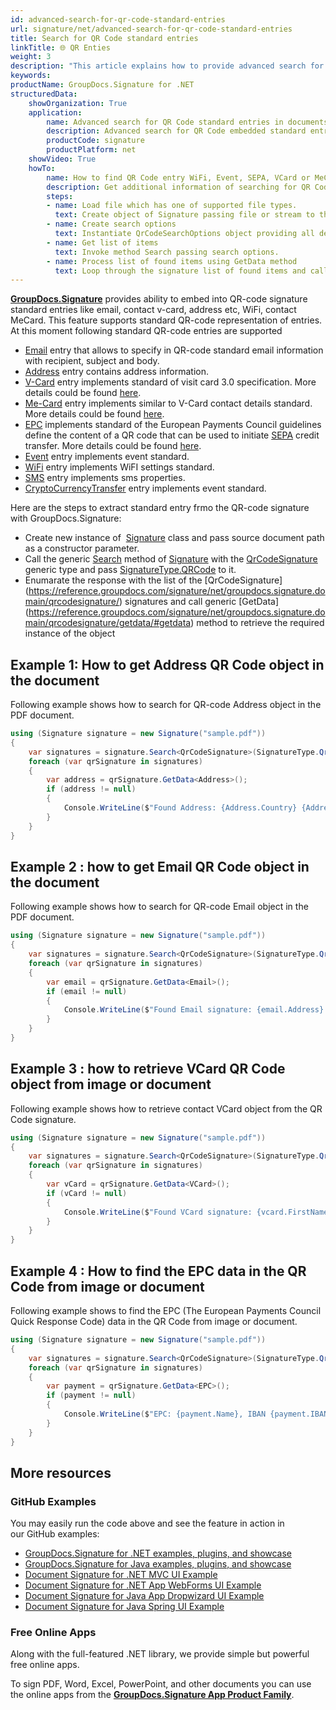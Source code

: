 ```yaml
---
id: advanced-search-for-qr-code-standard-entries
url: signature/net/advanced-search-for-qr-code-standard-entries
title: Search for QR Code standard entries
linkTitle: 🌐 QR Enties
weight: 3
description: "This article explains how to provide advanced search for standard QR Code embedded objects like WiFi, Event, Contact, SMS, EMail, EPC or SEPA payment, VCard or MeCard entries, etc with GroupDocs.Signature API."
keywords: 
productName: GroupDocs.Signature for .NET
structuredData:
    showOrganization: True
    application:    
        name: Advanced search for QR Code standard entries in documents in C#
        description: Advanced search for QR Code embedded standard entries liek WiFi, URL, Event, VCard, MeCard in various documents fast and easily with C# language and GroupDocs.Signature for .NET APIs
        productCode: signature
        productPlatform: net 
    showVideo: True
    howTo:
        name: How to find QR Code entry WiFi, Event, SEPA, VCard or MeCard using C# 
        description: Get additional information of searching for QR Code standard entries in documents with C#
        steps:
        - name: Load file which has one of supported file types.
          text: Create object of Signature passing file or stream to the document as a constructor parameter. You can use either file path or file stream. 
        - name: Create search options 
          text: Instantiate QrCodeSearchOptions object providing all demanded data like type, pages setup or return content.
        - name: Get list of items 
          text: Invoke method Search passing search options.
        - name: Process list of found items using GetData method
          text: Loop through the signature list of found items and call GetData<ObjectType> generic method to retrieve the required instance of embedded standard object.
---
```

[**GroupDocs.Signature**](https://products.groupdocs.com/signature/net) provides ability to embed into QR-code signature standard entries like email, contact v-card, address etc, WiFi, contact MeCard. This feature supports standard QR-code representation of entries. At this moment following standard QR-code entries are supported

* [Email](https://reference.groupdocs.com/signature/net/groupdocs.signature.domain.extensions/email) entry that allows to specify in QR-code standard email information with recipient, subject and body.
* [Address](https://reference.groupdocs.com/signature/net/groupdocs.signature.domain.extensions/address) entry contains address information.
* [V-Card](https://reference.groupdocs.com/signature/net/groupdocs.signature.domain.extensions/vcard) entry implements standard of visit card 3.0 specification. More details could be found [here](https://en.wikipedia.org/wiki/VCard).
* [Me-Card](https://reference.groupdocs.com/signature/net/groupdocs.signature.domain.extensions/mecard) entry implements similar to V-Card contact details standard. More details could be found [here](https://en.wikipedia.org/wiki/MeCard_(QR_code)).
* [EPC](https://reference.groupdocs.com/signature/net/groupdocs.signature.domain.extensions/epc) implements standard of the European Payments Council guidelines define the content of a QR code that can be used to initiate [SEPA](https://en.wikipedia.org/wiki/SEPA_credit_transfer) credit transfer. More details could be found [here](https://en.wikipedia.org/wiki/EPC_QR_code).
* [Event](https://reference.groupdocs.com/signature/net/groupdocs.signature.domain.extensions/event) entry implements event standard.
* [WiFi](https://reference.groupdocs.com/signature/net/groupdocs.signature.domain.extensions/wifi) entry implements WiFI settings standard.
* [SMS](https://reference.groupdocs.com/signature/net/groupdocs.signature.domain.extensions/sms) entry implements sms properties.
* [CryptoCurrencyTransfer](https://reference.groupdocs.com/signature/net/groupdocs.signature.domain.extensions/cryptocurrencytransfer/) entry implements event standard.

Here are the steps to extract standard entry frmo the QR-code signature with GroupDocs.Signature:  

* Create new instance of  [Signature](https://reference.groupdocs.com/signature/net/groupdocs.signature/signature) class and pass source document path as a constructor parameter.
* Call the generic [Search](https://reference.groupdocs.com/signature/net/groupdocs.signature/signature/search/#search_2/) method of [Signature](https://reference.groupdocs.com/signature/net/groupdocs.signature/signature) with the [QrCodeSignature](https://reference.groupdocs.com/signature/net/groupdocs.signature.domain/qrcodesignature/) generic type and pass [SignatureType.QRCode](https://reference.groupdocs.com/signature/net/groupdocs.signature.domain/signaturetype/) to it.
* Enumarate the response with the list of the [QrCodeSignature] (https://reference.groupdocs.com/signature/net/groupdocs.signature.domain/qrcodesignature/) signatures and call generic [GetData] (https://reference.groupdocs.com/signature/net/groupdocs.signature.domain/qrcodesignature/getdata/#getdata) method to retrieve the required instance of the object

## Example 1: How to get Address QR Code object in the document 

Following example shows how to search for QR-code Address object in the PDF document.

```csharp
using (Signature signature = new Signature("sample.pdf"))
{
    var signatures = signature.Search<QrCodeSignature>(SignatureType.QrCode);
    foreach (var qrSignature in signatures)
    {
        var address = qrSignature.GetData<Address>();
        if (address != null)
        {
            Console.WriteLine($"Found Address: {Address.Country} {Address.State} {Address.City} {Address.ZIP}");
        }
    }
}
```

## Example 2 : how to get Email QR Code object in the document 

Following example shows how to search for QR-code Email object in the PDF document.

```csharp
using (Signature signature = new Signature("sample.pdf"))
{
    var signatures = signature.Search<QrCodeSignature>(SignatureType.QrCode);
    foreach (var qrSignature in signatures)
    {
        var email = qrSignature.GetData<Email>();
        if (email != null)
        {
            Console.WriteLine($"Found Email signature: {email.Address}: [{email.Subject}] : {email.Body}");
        }
    }
}
```

## Example 3 : how to retrieve VCard QR Code object from image or document 

Following example shows how to retrieve contact VCard object from the QR Code signature.

```csharp
using (Signature signature = new Signature("sample.pdf"))
{
    var signatures = signature.Search<QrCodeSignature>(SignatureType.QrCode);
    foreach (var qrSignature in signatures)
    {
        var vCard = qrSignature.GetData<VCard>();
        if (vCard != null)
        {
            Console.WriteLine($"Found VCard signature: {vcard.FirstName} {vcard.LastName} from {vcard.Company}. Tel: {vcard.CellPhone}");
        }
    }
}
```

## Example 4 : How to find the EPC data in the QR Code from image or document 

Following example shows to find the EPC (The European Payments Council Quick Response Code) data in the QR Code from image or document.

```csharp
using (Signature signature = new Signature("sample.pdf"))
{
    var signatures = signature.Search<QrCodeSignature>(SignatureType.QrCode);
    foreach (var qrSignature in signatures)
    {
        var payment = qrSignature.GetData<EPC>();
        if (payment != null)
        {
            Console.WriteLine($"EPC: {payment.Name}, IBAN {payment.IBAN}. Amount {payment.Amount}. Ref: {payment.Reference} / {payment.Remittance}");
        }
    }
}
```

## More resources

### GitHub Examples

You may easily run the code above and see the feature in action in our GitHub examples:

* [GroupDocs.Signature for .NET examples, plugins, and showcase](https://github.com/groupdocs-signature/GroupDocs.Signature-for-.NET)
* [GroupDocs.Signature for Java examples, plugins, and showcase](https://github.com/groupdocs-signature/GroupDocs.Signature-for-Java)
* [Document Signature for .NET MVC UI Example](https://github.com/groupdocs-signature/GroupDocs.Signature-for-.NET-MVC)
* [Document Signature for .NET App WebForms UI Example](https://github.com/groupdocs-signature/GroupDocs.Signature-for-.NET-WebForms)
* [Document Signature for Java App Dropwizard UI Example](https://github.com/groupdocs-signature/GroupDocs.Signature-for-Java-Dropwizard)
* [Document Signature for Java Spring UI Example](https://github.com/groupdocs-signature/GroupDocs.Signature-for-Java-Spring)

### Free Online Apps

Along with the full-featured .NET library, we provide simple but powerful free online apps.

To sign PDF, Word, Excel, PowerPoint, and other documents you can use the online apps from the **[GroupDocs.Signature App Product Family](https://products.groupdocs.app/signature/family)**.
